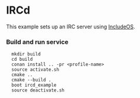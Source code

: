 # IRCd

This example sets up an IRC server using [IncludeOS](https://github.com/includeos/includeos).

### Build and run service

```
  mkdir build
  cd build
  conan install .. -pr <profile-name>
  source activate.sh
  cmake ..
  cmake --build .
  boot ircd_example
  source deactivate.sh
```
